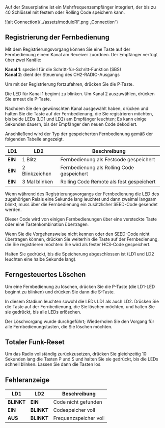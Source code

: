Auf der Steuerplatine ist ein Mehrfrequenzempfänger integriert, der bis zu 40 Schlüssel mit festem oder Rolling Code speichern kann.

![alt Connection](../assets/moduloRF.png „Connection“)

## **Registrierung der Fernbedienung**

Mit dem Registrierungsvorgang können Sie eine Taste auf der Fernbedienung einem Kanal am Receiver zuordnen.
Der Empfänger verfügt über zwei Kanäle:

**Kanal 1**: speziell für die Schritt-für-Schritt-Funktion (SBS)<br>
**Kanal 2**: dient der Steuerung des CH2-RADIO-Ausgangs

Um mit der Registrierung fortzufahren, drücken Sie die P-Taste.

Die LED für Kanal 1 beginnt zu blinken. Um Kanal 2 auszuwählen, drücken Sie erneut die P-Taste.

Nachdem Sie den gewünschten Kanal ausgewählt haben, drücken und halten Sie die Taste auf der Fernbedienung, die Sie registrieren möchten, bis beide LEDs (LD1 und LD2) am Empfänger leuchten; Es kann einige Sekunden dauern, bis der Empfänger den neuen Code dekodiert.

Anschließend wird der Typ der gespeicherten Fernbedienung gemäß der folgenden Tabelle angezeigt.

| LD1 | LD2 | Beschreibung |
| --- | --- | ----------- |
| **EIN** | 1 Blitz | Fernbedienung als Festcode gespeichert |
| **EIN** | 2 Blinkzeichen | Fernbedienung als Rolling Code gespeichert |
| **EIN** | 3 Mal blinken | Rolling Code Remote als fest gespeichert |

Wenn während des Registrierungsvorgangs der Fernbedienung die LED des zugehörigen Relais eine Sekunde lang leuchtet und dann zweimal langsam blinkt, muss über die Fernbedienung ein zusätzlicher SEED-Code gesendet werden.

Dieser Code wird von einigen Fernbedienungen über eine versteckte Taste oder eine Tastenkombination übertragen.

Wenn Sie die Vorgehensweise nicht kennen oder den SEED-Code nicht übertragen können, drücken Sie weiterhin die Taste auf der Fernbedienung, die Sie registrieren möchten: Sie wird als fester HCS-Code gespeichert.

Halten Sie gedrückt, bis die Speicherung abgeschlossen ist (LD1 und LD2 leuchten eine halbe Sekunde lang).

## **Ferngesteuertes Löschen**

Um eine Fernbedienung zu löschen, drücken Sie die P-Taste (die LD1-LED beginnt zu blinken) und drücken Sie dann die S-Taste.

In diesem Stadium leuchten sowohl die LEDs LD1 als auch LD2. Drücken Sie die Taste auf der Fernbedienung, die Sie löschen möchten, und halten Sie sie gedrückt, bis alle LEDs erlöschen.

Der Löschvorgang wurde durchgeführt; Wiederholen Sie den Vorgang für alle Fernbedienungstasten, die Sie löschen möchten.

## **Totaler Funk-Reset**

Um das Radio vollständig zurückzusetzen, drücken Sie gleichzeitig 10 Sekunden lang die Tasten P und S und halten Sie sie gedrückt, bis die LEDs schnell blinken. Lassen Sie dann die Tasten los.

## **Fehleranzeige**

| LD1 | LD2 | Beschreibung |
| --- | --- | ----------- |
| **BLINKT** | **EIN** | Code nicht gefunden |
| **EIN** | **BLINKT** | Codespeicher voll |
| **AUS** | **BLINKT** | Frequenzspeicher voll |